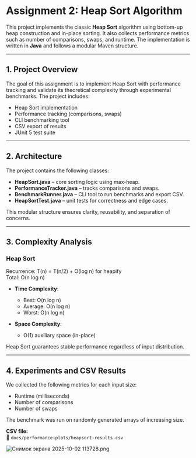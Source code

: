 # Assignment 2: Heap Sort Algorithm

This project implements the classic **Heap Sort** algorithm using bottom-up heap construction 
and in-place sorting. It also collects performance metrics such as number of comparisons, swaps, 
and runtime. The implementation is written in **Java** and follows a modular Maven structure.

---

## 1. Project Overview

The goal of this assignment is to implement Heap Sort with performance tracking and validate 
its theoretical complexity through experimental benchmarks. The project includes:

- Heap Sort implementation
- Performance tracking (comparisons, swaps)
- CLI benchmarking tool
- CSV export of results
- JUnit 5 test suite

---

## 2. Architecture

The project contains the following classes:

* **HeapSort.java** – core sorting logic using max-heap.
* **PerformanceTracker.java** – tracks comparisons and swaps.
* **BenchmarkRunner.java** – CLI tool to run benchmarks and export CSV.
* **HeapSortTest.java** – unit tests for correctness and edge cases.

This modular structure ensures clarity, reusability, and separation of concerns.

---

## 3. Complexity Analysis

### Heap Sort

Recurrence:
T(n) = T(n/2) + O(log n) for heapify  
Total: O(n log n)

- **Time Complexity**:
    - Best: O(n log n)
    - Average: O(n log n)
    - Worst: O(n log n)

- **Space Complexity**:
    - O(1) auxiliary space (in-place)

Heap Sort guarantees stable performance regardless of input distribution.

---

## 4. Experiments and CSV Results

We collected the following metrics for each input size:

- Runtime (milliseconds)
- Number of comparisons
- Number of swaps

The benchmark was run on randomly generated arrays of increasing size.

**CSV file:**  
📄 `docs/performance-plots/heapsort-results.csv`

![Снимок экрана 2025-10-02 113728.png](../../Pictures/Screenshots/%D0%A1%D0%BD%D0%B8%D0%BC%D0%BE%D0%BA%20%D1%8D%D0%BA%D1%80%D0%B0%D0%BD%D0%B0%202025-10-02%20113728.png)
